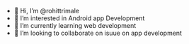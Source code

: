 - 👋 Hi, I’m @rohittrimale
- 👀 I’m interested in Android app Development
- 🌱 I’m currently learning web development 
- 💞️ I’m looking to collaborate on isuue on app development

<!---
rohittrimale/rohittrimale is a ✨ special ✨ repository because its `README.md` (this file) appears on your GitHub profile.
You can click the Preview link to take a look at your changes.
--->

